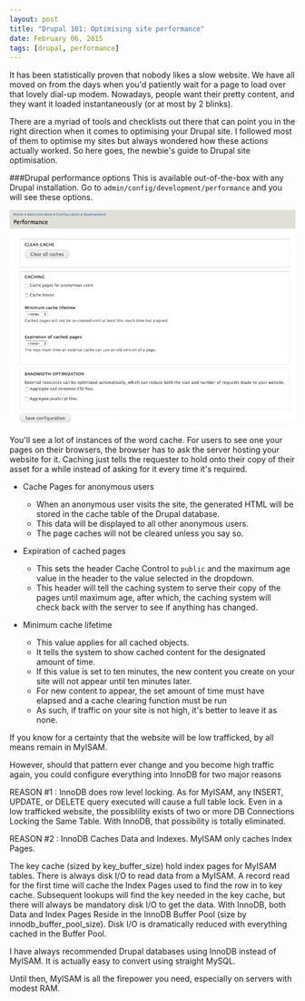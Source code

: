 ```yaml
---
layout: post
title: "Drupal 101: Optimising site performance"
date: February 06, 2015
tags: [drupal, performance]
---
```

It has been statistically proven that nobody likes a slow website. We have all moved on from the days when you'd patiently wait for a page to load over that lovely dial-up modem. Nowadays, people want their pretty content, and they want it loaded instantaneously (or at most by 2 blinks). 

There are a myriad of tools and checklists out there that can point you in the right direction when it comes to optimising your Drupal site. I followed most of them to optimise my sites but always wondered how these actions actually worked. So here goes, the newbie's guide to Drupal site optimisation.

###Drupal performance options
This is available out-of-the-box with any Drupal installation. Go to <code class="language-bash">admin/config/development/performance</code> and you will see these options.

<img src="/images/posts/drupal-performance.jpg" alt="Drupal performance settings"/>

You'll see a lot of instances of the word cache. For users to see one your pages on their browsers, the browser has to ask the server hosting your website for it. Caching just tells the requester to hold onto their copy of their asset for a while instead of asking for it every time it's required.

- Cache Pages for anonymous users
    - When an anonymous user visits the site, the generated HTML will be stored in the cache table of the Drupal database.
    - This data will be displayed to all other anonymous users.
    - The page caches will not be cleared unless you say so.
    
- Expiration of cached pages  
    - This sets the header Cache Control to <code class="language-bash">public</code> and the maximum age value in the header to the value selected in the dropdown.
    - This header will tell the caching system to serve their copy of the pages until maximum age, after which, the caching system will check back with the server to see if anything has changed.

- Minimum cache lifetime
    - This value applies for all cached objects.
    - It tells the system to show cached content for the designated amount of time.
    -  If this value is set to ten minutes, the new content you create on your site will not appear until ten minutes later.
    -  For new content to appear, the set amount of time must have elapsed and a cache clearing function must be run
    -  As such, if traffic on your site is not high, it's better to leave it as none.


If you know for a certainty that the website will be low trafficked, by all means remain in MyISAM.

However, should that pattern ever change and you become high traffic again, you could configure everything into InnoDB for two major reasons

REASON #1 : InnoDB does row level locking. As for MyISAM, any INSERT, UPDATE, or DELETE query executed will cause a full table lock. Even in a low trafficked website, the possiblility exists of two or more DB Connections Locking the Same Table. With InnoDB, that possibility is totally eliminated.

REASON #2 : InnoDB Caches Data and Indexes. MyISAM only caches Index Pages.

The key cache (sized by key_buffer_size) hold index pages for MyISAM tables. There is always disk I/O to read data from a MyISAM. A record read for the first time will cache the Index Pages used to find the row in to key cache. Subsequent lookups will find the key needed in the key cache, but there will always be mandatory disk I/O to get the data. With InnoDB, both Data and Index Pages Reside in the InnoDB Buffer Pool (size by innodb_buffer_pool_size). Disk I/O is dramatically reduced with everything cached in the Buffer Pool.

I have always recommended Drupal databases using InnoDB instead of MyISAM. It is actually easy to convert using straight MySQL.

Until then, MyISAM is all the firepower you need, especially on servers with modest RAM.
